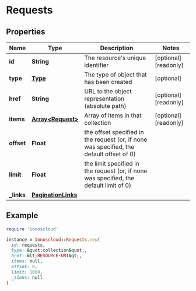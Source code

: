 # Requests

## Properties

| Name | Type | Description | Notes |
| ---- | ---- | ----------- | ----- |
| **id** | **String** | The resource&#39;s unique identifier | [optional][readonly] |
| **type** | [**Type**](Type.md) | The type of object that has been created | [optional] |
| **href** | **String** | URL to the object representation (absolute path) | [optional][readonly] |
| **items** | [**Array&lt;Request&gt;**](Request.md) | Array of items in that collection | [optional][readonly] |
| **offset** | **Float** | the offset specified in the request (or, if none was specified, the default offset of 0) |  |
| **limit** | **Float** | the limit specified in the request (or, if none was specified, the default limit of 0) |  |
| **_links** | [**PaginationLinks**](PaginationLinks.md) |  |  |

## Example

```ruby
require 'ionoscloud'

instance = Ionoscloud::Requests.new(
  id: requests,
  type: &quot;collection&quot;,
  href: &lt;RESOURCE-URI&gt;,
  items: null,
  offset: 0,
  limit: 1000,
  _links: null
)
```

